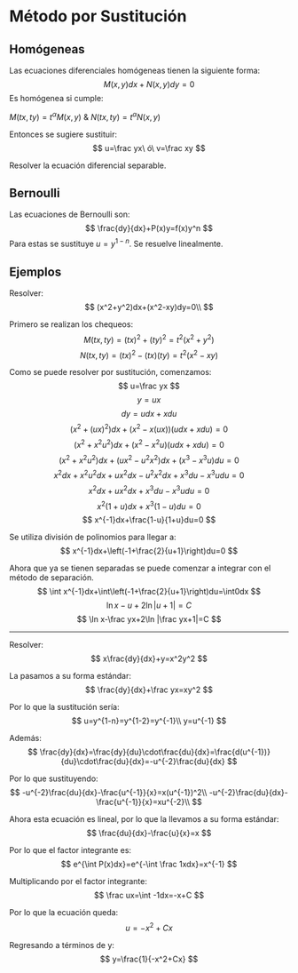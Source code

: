 # Método por Sustitución

## Homógeneas
Las ecuaciones diferenciales homógeneas tienen la siguiente forma:
$$
M(x,y)dx+N(x,y)dy=0
$$
Es homógenea si cumple:

$M(tx,ty)=t^\alpha M(x,y)$ & $N(tx,ty)=t^\alpha N(x,y)$

Entonces se sugiere sustituir:
$$
u=\frac yx\ ó\ v=\frac xy
$$

Resolver la ecuación diferencial separable.

## Bernoulli
Las ecuaciones de Bernoulli son:
$$
\frac{dy}{dx}+P(x)y=f(x)y^n
$$
Para estas se sustituye $u=y^{1-n}$. Se resuelve linealmente.

## Ejemplos
Resolver:
$$
(x^2+y^2)dx+(x^2-xy)dy=0\\
$$

Primero se realizan los chequeos:
$$
M(tx,ty)=(tx)^2+(ty)^2=t^2(x^2+y^2)
$$
$$
N(tx,ty)=(tx)^2-(tx)(ty)=t^2(x^2-xy)
$$

Como se puede resolver por sustitución, comenzamos:
$$
u=\frac yx
$$
$$
y=ux
$$
$$
dy=udx+xdu
$$
$$
(x^2+(ux)^2)dx+(x^2-x(ux))(udx+xdu)=0
$$
$$
(x^2+x^2u^2)dx+(x^2-x^2u)(udx+xdu)=0
$$
$$
(x^2+x^2u^2)dx+(ux^2-u^2x^2)dx+(x^3-x^3u)du=0
$$
$$
x^2dx+x^2u^2dx+ux^2dx-u^2x^2dx+x^3du-x^3udu=0
$$
$$
x^2dx+ux^2dx+x^3du-x^3udu=0
$$
$$
x^2(1+u)dx+x^3(1-u)du=0
$$
$$
x^{-1}dx+\frac{1-u}{1+u}du=0
$$

Se utiliza división de polinomios para llegar a:
$$
x^{-1}dx+\left(-1+\frac{2}{u+1}\right)du=0
$$

Ahora que ya se tienen separadas se puede comenzar a integrar con el método de separación.
$$
\int x^{-1}dx+\int\left(-1+\frac{2}{u+1}\right)du=\int0dx
$$
$$
\ln x-u+2\ln |u+1|=C
$$
$$
\ln x-\frac yx+2\ln |\frac yx+1|=C
$$

---
Resolver:
$$
x\frac{dy}{dx}+y=x^2y^2
$$

La pasamos a su forma estándar:
$$
\frac{dy}{dx}+\frac yx=xy^2
$$

Por lo que la sustitución sería:
$$
u=y^{1-n}=y^{1-2}=y^{-1}\\
y=u^{-1}
$$

Además:
$$
\frac{dy}{dx}=\frac{dy}{du}\cdot\frac{du}{dx}=\frac{d(u^{-1})}{du}\cdot\frac{du}{dx}=-u^{-2}\frac{du}{dx}
$$

Por lo que sustituyendo:
$$
-u^{-2}\frac{du}{dx}-\frac{u^{-1}}{x}=x(u^{-1})^2\\
-u^{-2}\frac{du}{dx}-\frac{u^{-1}}{x}=xu^{-2}\\
$$

Ahora esta ecuación es lineal, por lo que la llevamos a su forma estándar:
$$
\frac{du}{dx}-\frac{u}{x}=x
$$

Por lo que el factor integrante es:
$$
e^{\int P(x)dx}=e^{-\int \frac 1xdx}=x^{-1}
$$

Multiplicando por el factor integrante:
$$
\frac ux=\int -1dx=-x+C
$$

Por lo que la ecuación queda:
$$
u=-x^2+Cx
$$

Regresando a términos de y:
$$
y=\frac{1}{-x^2+Cx}
$$
